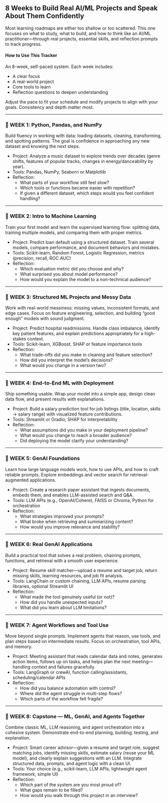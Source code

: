 ## 8 Weeks to Build Real AI/ML Projects and Speak About Them Confidently

Most learning roadmaps are either too shallow or too scattered. This one focuses on what to study, what to build, and how to think like an AI/ML practitioner—through real projects, essential skills, and reflection prompts to track progress.

#### How to Use This Tracker
An 8-week, self-paced system. Each week includes:
- A clear focus
- A real-world project
- Core tools to learn
- Reflection questions to deepen understanding

Adjust the pace to fit your schedule and modify projects to align with your goals. Consistency and depth matter most.

---

### 📅 WEEK 1: Python, Pandas, and NumPy
Build fluency in working with data: loading datasets, cleaning, transforming, and spotting patterns. The goal is confidence in approaching any new dataset and knowing the next steps.

- Project: Analyze a music dataset to explore trends over decades (genre shifts, features of popular tracks, changes in energy/danceability by year).
- Tools: Pandas, NumPy, Seaborn or Matplotlib
- Reflection:
  - What parts of your workflow still feel slow?
  - Which tools or functions became easier with repetition?
  - If given a different dataset, which steps would you feel confident handling?

---

### 📅 WEEK 2: Intro to Machine Learning
Train your first model and learn the supervised learning flow: splitting data, training multiple models, and comparing them with proper metrics.

- Project: Predict loan default using a structured dataset. Train several models, compare performance, and document behaviors and mistakes.
- Tools: Scikit-learn, Random Forest, Logistic Regression, metrics (precision, recall, ROC AUC)
- Reflection:
  - Which evaluation metric did you choose and why?
  - What surprised you about model performance?
  - How would you explain the model to a non-technical audience?

---

### 📅 WEEK 3: Structured ML Projects and Messy Data
Work with real-world messiness: missing values, inconsistent formats, and edge cases. Focus on feature engineering, selection, and building “good enough” models with sound judgment.

- Project: Predict hospital readmissions. Handle class imbalance, identify key patient features, and explain predictions appropriately for a high-stakes context.
- Tools: Scikit-learn, XGBoost, SHAP or feature importance tools
- Reflection:
  - What trade-offs did you make in cleaning and feature selection?
  - How did you interpret the model’s decisions?
  - What would you change in a version two?

---

### 📅 WEEK 4: End-to-End ML with Deployment
Ship something usable. Wrap your model into a simple app, design clean data flow, and present results with explanations.

- Project: Build a salary prediction tool for job listings (title, location, skills → salary range) with visualized feature contributions.
- Tools: Streamlit or Gradio, SHAP for interpretability
- Reflection:
  - What assumptions did you make in your deployment pipeline?
  - What would you change to reach a broader audience?
  - Did deploying the model clarify your understanding?

---

### 📅 WEEK 5: GenAI Foundations
Learn how large language models work, how to use APIs, and how to craft reliable prompts. Explore embeddings and vector search for retrieval-augmented applications.

- Project: Create a research paper assistant that ingests documents, embeds them, and enables LLM-assisted search and Q&A.
- Tools: LLM APIs (e.g., OpenAI/Cohere), FAISS or Chroma, Python for orchestration
- Reflection:
  - What strategies improved your prompts?
  - What broke when retrieving and summarizing content?
  - How would you improve relevance and stability?

---

### 📅 WEEK 6: Real GenAI Applications
Build a practical tool that solves a real problem, chaining prompts, functions, and retrieval with a smooth user experience.

- Project: Resume skill matcher—upload a resume and target job, return missing skills, learning resources, and job fit analysis.
- Tools: LangChain or custom chaining, LLM APIs, resume parsing libraries, optional Streamlit UI
- Reflection:
  - What made the tool genuinely useful (or not)?
  - How did you handle unexpected inputs?
  - What did you learn about LLM limitations?

---

### 📅 WEEK 7: Agent Workflows and Tool Use
Move beyond single prompts. Implement agents that reason, use tools, and plan steps based on intermediate results. Focus on orchestration, tool APIs, and memory.

- Project: Meeting assistant that reads calendar data and notes, generates action items, follows up on tasks, and helps plan the next meeting—handling context and failures gracefully.
- Tools: LangGraph or crewAI, function calling/assistants, scheduling/calendar APIs
- Reflection:
  - How did you balance automation with control?
  - Where did the agent struggle in multi-step flows?
  - Which parts of the workflow felt fragile?

---

### 📅 WEEK 8: Capstone — ML, GenAI, and Agents Together
Combine classic ML, LLM reasoning, and agent orchestration into a cohesive system. Demonstrate end-to-end planning, building, testing, and explanation.

- Project: Smart career advisor—given a resume and target role, suggest matching jobs, identify missing skills, estimate salary (reuse your ML model), and clearly explain suggestions with an LLM. Integrate structured data, prompts, and agent logic with a clean UI.
- Tools: Your choice (e.g., scikit-learn, LLM APIs, lightweight agent framework, simple UI)
- Reflection:
  - Which part of the system are you most proud of?
  - What gaps remain to be filled?
  - How would you walk through this project in an interview?
